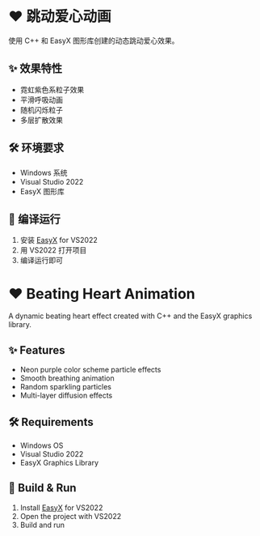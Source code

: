 # ❤️ 跳动爱心动画

使用 C++ 和 EasyX 图形库创建的动态跳动爱心效果。

## ✨ 效果特性
- 霓虹紫色系粒子效果
- 平滑呼吸动画
- 随机闪烁粒子
- 多层扩散效果

## 🛠️ 环境要求
- Windows 系统
- Visual Studio 2022
- EasyX 图形库

## 🚀 编译运行
1. 安装 [EasyX](https://www.easyx.cn/)  for VS2022
2. 用 VS2022 打开项目
3. 编译运行即可

##
# ❤️ Beating Heart Animation

A dynamic beating heart effect created with C++ and the EasyX graphics library.

## ✨ Features
- Neon purple color scheme particle effects
- Smooth breathing animation
- Random sparkling particles
- Multi-layer diffusion effects

## 🛠️ Requirements
- Windows OS
- Visual Studio 2022
- EasyX Graphics Library

## 🚀 Build & Run
1. Install [EasyX](https://www.easyx.cn/) for VS2022
2. Open the project with VS2022
3. Build and run
